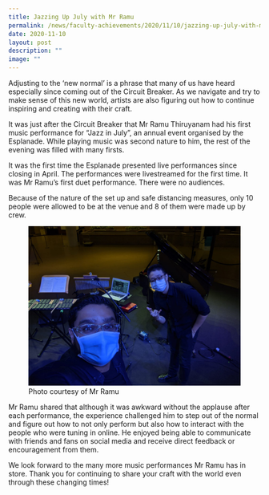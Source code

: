 ```yaml
---
title: Jazzing Up July with Mr Ramu
permalink: /news/faculty-achievements/2020/11/10/jazzing-up-july-with-mr-ramu/
date: 2020-11-10
layout: post
description: ""
image: ""
---
```

Adjusting to the ‘new normal’ is a phrase that many of us have heard especially since coming out of the Circuit Breaker. As we navigate and try to make sense of this new world, artists are also figuring out how to continue inspiring and creating with their craft.

It was just after the Circuit Breaker that Mr Ramu Thiruyanam had his first music performance for “Jazz in July”, an annual event organised by the Esplanade. While playing music was second nature to him, the rest of the evening was filled with many firsts.  
  

It was the first time the Esplanade presented live performances since closing in April. The performances were livestreamed for the first time. It was Mr Ramu’s first duet performance. There were no audiences.

Because of the nature of the set up and safe distancing measures, only 10 people were allowed to be at the venue and 8 of them were made up by crew.

<figure>
<img src="/images/jazzing-up-july.jpg">
<figcaption>Photo courtesy of Mr Ramu</figcaption>
</figure>

Mr Ramu shared that although it was awkward without the applause after each performance, the experience challenged him to step out of the normal and figure out how to not only perform but also how to interact with the people who were tuning in online. He enjoyed being able to communicate with friends and fans on social media and receive direct feedback or encouragement from them.

We look forward to the many more music performances Mr Ramu has in store. Thank you for continuing to share your craft with the world even through these changing times!